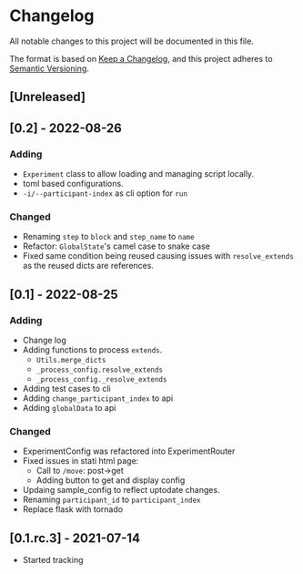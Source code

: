 # Changelog
All notable changes to this project will be documented in this file.

The format is based on [Keep a Changelog](https://keepachangelog.com/en/1.0.0/),
and this project adheres to [Semantic Versioning](https://semver.org/spec/v2.0.0.html).

## [Unreleased]

## [0.2] - 2022-08-26
### Adding
- `Experiment` class to allow loading and managing script locally.
- toml based configurations.
- `-i/--participant-index` as cli option for `run`

### Changed
- Renaming `step` to `block` and `step_name` to `name`
- Refactor: `GlobalState`'s camel case to snake case
- Fixed same condition being reused causing issues with `resolve_extends` as the reused dicts are references.

## [0.1] - 2022-08-25
### Adding
- Change log
- Adding functions to process `extends`.
  - `Utils.merge_dicts`
  - `_process_config.resolve_extends`
  - `_process_config._resolve_extends`
- Adding test cases to cli
- Adding `change_participant_index` to api
- Adding `globalData` to api

### Changed
- ExperimentConfig was refactored into ExperimentRouter
- Fixed issues in stati html page:
  - Call to `/move`: post->get
  - Adding button to get and display config
- Updaing sample_config to reflect uptodate changes.
- Renaming `participant_id` to `participant_index`
- Replace flask with tornado

## [0.1.rc.3] - 2021-07-14
- Started tracking

